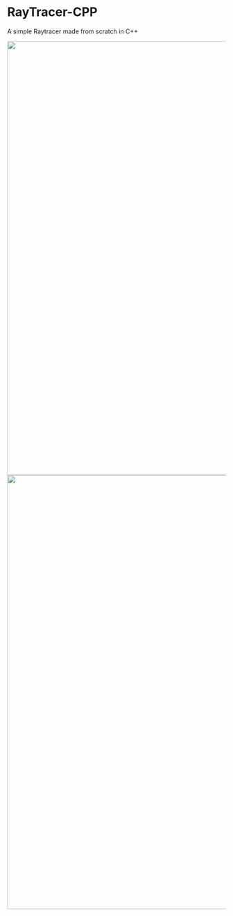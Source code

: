 # RayTracer-CPP

A simple Raytracer made from scratch in C++


<img src="https://github.com/user-attachments/assets/771e86ce-15e3-4508-8e62-b471f7d6f889" width="1000">


<img src = "https://github.com/user-attachments/assets/7b0f5012-9b64-44d6-990c-373b93f1b2a3" width = "1000">
